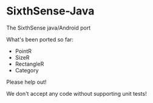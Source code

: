 SixthSense-Java
===============

The SixthSense java/Android port

What's been ported so far:
  * PointR
  * SizeR
  * RectangleR
  * Category

Please help out!

We don't accept any code without supporting unit tests!
